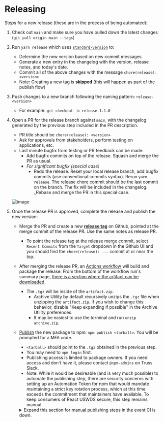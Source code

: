# Releasing

Steps for a new release (these are in the process of being automated):

1. Check out `main` and make sure you have pulled down the latest changes (`git pull origin main --tags`)

2. Run `yarn release` which uses [`standard-version`](https://github.com/conventional-changelog/standard-version) to:

   - Determine the new version based on new commit messages
   - Generate a new entry in the changelog with the version, release notes, and today's date.
   - Commit all of the above changes with the message `chore(release): <version>`
   - Note: Creating a new tag is **skipped** (this will happen as part of the publish flow)

3. Push changes to a new branch following the naming pattern: `release-<version>`

   - For example: `git checkout -b release-1.1.0`

4. Open a PR for the release branch against `main`, with the changelog generated by the previous step included in the PR description.

   - PR title should be `chore(release): <version>`
   - Ask for approvals from stakeholders, perform testing on applications, etc.
   - Last minute bugfix from testing or PR feedback can be made.
     - Add bugfix commits on top of the release. Squash and merge the PR as usual.
     - _For significant bugfix (special case)_
       - Redo the release. Reset your local release branch, add bugfix commits (use conventional commits syntax). Rerun `yarn release`. The release chore commit should be the last commit on the branch. The fix will be included in the changelog. \_Rebase and merge the PR in this special case.

   ![image](./release_PR.png)

5. Once the release PR is approved, complete the release and publish the new version:
   - Merge the PR and create a new [**release tag**](https://github.com/trussworks/react-uswds/releases) on Github, pointed at the merge commit of the release PR. Use the same notes as release PR.
     - To point the release tag at the release merge commit, select `Recent Commits` from the `Target` dropdown in the Github UI and you should find the `chore(release): ...` commit at or near the top.
   - After merging the release PR, an [Actions workflow](../.github/workflows/package-release.yml) will build and package the release. From the bottom of the workflow run's summary page, [there is a section where the artifact can be downloaded](https://github.com/actions/upload-artifact#where-does-the-upload-go).
     - The `.tgz` will be inside of the `artifact.zip`.
       - Archive Utility by default recursively unzips the `.tgz` file when unzipping the `artifact.zip`. If you wish to change this behavior, disable "Keep expanding if possible" in the Archive Utility preferences.
       - It may be easiest to use the terminal and run `unzip archive.zip`.
   - [Publish](https://docs.npmjs.com/cli/v6/commands/npm-publish) the new package to npm: `npm publish <tarball>`. You will be prompted for a MFA code.
     - `<tarball>` should point to the `.tgz` obtained in the previous step.
     - You may need to `npm login` first.
     - Publishing access is limited to package owners. If you need access and don't have it, please contact `@npm-admins` on Truss Slack.
     - Note: While it would be desireable (and is very much possible) to automate the publishing step, there are security concerns with setting up an Automation Token for npm that would mandate maintaining a strict key rotation process, which at this time exceeds the commitment that maintainers have available. To keep consumers of React USWDS secure, this step remains manual.
     <details>
       <summary>Expand this section for manual publishing steps in the event CI is down.</summary>
         
       - **Ensure your working tree is clean** - Make sure there are no changes to your working directory and that no files are staged for commit. Be sure to remove any untracked files from your working directory as well.
       - **Fetch latest tag list**  - `git fetch --all --tags`
       - **Checkout the new release tag** - `git checkout 1.1.0` (replacing `1.1.0` with your tag)
       - **Rebuild app from scratch** - remove `node_modules` and run `yarn`, `yarn build`. If any errors occur, stop here.
       - **Publish the new package to npm** - `npm publish`.
     </details>
